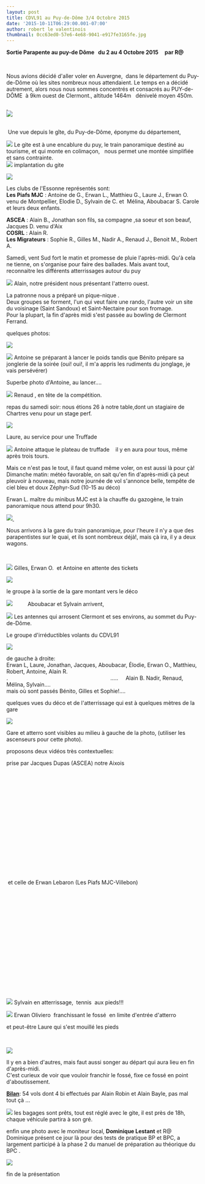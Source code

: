 ```yaml
---
layout: post
title: CDVL91 au Puy-de-Dôme 3/4 Octobre 2015
date: '2015-10-11T06:29:00.001-07:00'
author: robert le valentinois
thumbnail: 0cc63ed0-57e6-4e68-9041-e917fe3165fe.jpg
---
```

 **Sortie Parapente au puy-de Dôme&nbsp;&nbsp; du 2 au 4 Octobre 2015&nbsp;&nbsp;&nbsp;&nbsp; par R@**  

 &nbsp;
  
Nous avions décidé d'aller voler en Auvergne,&nbsp; dans le département du Puy-de-Dôme où les sites nombreux nous attendaient. Le temps en a décidé autrement, alors nous nous sommes concentrés et consacrés au PUY-de-DÔME&nbsp; à 9km ouest de Clermont., altitude 1464m&nbsp;&nbsp; dénivelé moyen 450m.&nbsp;  

[&nbsp;](581e6f68-6504-44e4-b1da-01e42952d415.jpg)
[  
](c2f38fa8-f9fd-415b-bb7a-6a1237d30f87.jpg)[![](4a96fa40-766a-4669-a7e5-093fb0c4ba4d.jpg)](860dfbdd-9309-45f2-9068-c15a75ae84dd.jpg)  
  

[  
](954645c8-9a17-4d8a-9e14-691b76115865.jpg)
&nbsp;Une vue depuis le gîte, du Puy-de-Dôme, éponyme du département,  

[![](241f660a-3edc-4b64-94f7-d01267f3bb08.jpg)](8bf194b2-41fc-43b6-80da-a5c5101c45f7.jpg)
Le gite est à une encablure du puy, le train panoramique destiné au tourisme, et qui monte en colimaçon, &nbsp; nous permet une montée simplifiée et sans contrainte.  
 ![](30c8ad8b-8107-4d4a-8cee-1bb618a85cc8.jpg) implantation du gite  
  
  

[![](76fe1b69-5ddd-4beb-8d9c-22ab7b5e000c.jpg)](25f41cd9-2db3-4e5b-8e34-331ef628926a.jpg)
  
  
  
Les clubs de l'Essonne représentés sont:  
**Les Piafs MJC** : Antoine de G., Erwan L., Matthieu G., Laure J., Erwan O. venu de Montpellier, Elodie D., Sylvain de C. et&nbsp; Mélina, Aboubacar S. Carole et leurs deux enfants.  
  
**ASCEA** : Alain B., Jonathan son fils, sa compagne ,sa soeur et son beauf, Jacques D. venu d'Aix  
**COSRL** : Alain R.  
**Les Migrateurs** : Sophie R., Gilles M., Nadir A., Renaud J., Benoit M., Robert A.  
  
Samedi, vent Sud fort le matin et promesse de pluie l'après-midi. Qu'à cela ne tienne, on s'organise pour faire des ballades. Mais avant tout, reconnaitre les différents atterrissages autour du puy  
  
  

[![](168af414-5f86-48fe-9c1a-f7fc6b6c8ecd.jpg)](4d208842-def6-4e87-a855-37e4b0dea538.jpg)
Alain, notre président nous présentant l'atterro ouest.  
  
La patronne nous a préparé un pique-nique .  
Deux groupes se forment, l'un qui veut faire une rando, l'autre voir un site du voisinage (Saint Sandoux) et Saint-Nectaire pour son fromage.  
Pour la plupart, la fin d'après midi s'est passée au bowling de Clermont Ferrand.  
  
quelques photos:  
  

[![](20e0a8be-d2ac-4700-bdb8-14528388597c.jpg)](747c73dc-2980-4fd0-ba86-6d958b7bfb05.jpg)
  

[![](57ccbb5f-074e-4fcc-8fb4-6d0c8e07d2a9.jpg)](d86b81fc-bfb1-475a-b8ec-e0b2dc83597f.jpg)
Antoine se préparant à lancer le poids tandis que Bénito prépare sa jonglerie de la soirée (oui! oui!, il m'a appris les rudiments du jonglage, je vais persévérer)  
  
  
  
  
  
  
Superbe photo d'Antoine, au lancer....  

[![](1f9dea05-98cf-45e7-990e-a4f37ef1ee95.jpg)](01fd4a7e-7d92-4fc9-9b58-4b40edfcecdf.jpg)
Renaud , en tête de la compétition.  
  
repas du samedi soir: nous étions 26 à notre table,dont un stagiaire de Chartres venu pour un stage perf.  

[![](4f5281a8-2f56-48ad-b2c0-a1390e03ec52.jpg)](80ded5c3-cfa6-4bb7-92fc-5892e055b64f.jpg)
  
Laure, au service pour une Truffade  
  
  

[![](e17a2721-0214-4982-b0b6-78353913b934.jpg)](a742ea6d-14f1-4d52-a1bb-eeec5d81cfbd.jpg)
Antoine attaque le plateau de truffade&nbsp;&nbsp;&nbsp; il y en aura pour tous, même après trois tours.  
  
  
Mais ce n'est pas le tout, il faut quand même voler, on est aussi là pour çà!  
Dimanche matin: météo favorable, on sait qu'en fin d'après-midi çà peut pleuvoir à nouveau, mais notre journée de vol s'annonce belle, tempête de ciel bleu et doux Zéphyr-Sud (10-15 au déco)  
  
Erwan L. maître du minibus MJC est à la chauffe du gazogène, le train panoramique nous attend pour 9h30.  

[![](257cb9eb-a607-42f8-98cd-1e76bbd9c69e.jpg)&nbsp;](dfe7bb35-d497-4838-82fa-797cf7779d62.jpg)

  

 Nous arrivons à la gare du train panoramique, pour l'heure il n'y a que des parapentistes sur le quai, et ils sont nombreux déjà!, mais çà ira, il y a deux wagons.

[  
](088b314f-b263-4e49-a025-ea713b60977a.jpg)

[![](002cf405-d501-4e58-8de1-38ba8b4ef96c.jpg)](a58f7733-4de1-46e0-b79e-82added6d1e5.jpg)
Gilles, Erwan O.&nbsp; et Antoine en attente des tickets  
  
  

[![](e9e5ee1c-d949-4df5-a82c-8eb7b2c2e039.jpg)](088b314f-b263-4e49-a025-ea713b60977a.jpg)
  
le groupe à la sortie de la gare montant vers le déco  
  

[![](66320d62-2150-42f2-9b34-d5bcfc0082fe.jpg)](c20329cf-09a4-490b-b0f6-d0fffd54f0b7.jpg)
&nbsp;&nbsp;&nbsp;&nbsp;&nbsp;&nbsp;&nbsp;&nbsp; Aboubacar et Sylvain arrivent,  
  

[![](6ff53c32-7e13-4362-8146-b736eebc00cb.jpg)](1b256b48-eff4-4aba-af25-f5e5613d7510.jpg)
Les antennes qui arrosent Clermont et ses environs, au sommet du Puy-de-Dôme.  
  
Le groupe d'irréductibles volants du CDVL91  

[![](de75c050-5197-43e8-a38c-97c1a0fb6e40.jpg)](2961f56f-2a5c-4cf5-9193-0be8c2c5cdb9.jpg)
  
de gauche à droite:  
Erwan L, Laure, Jonathan, Jacques, Aboubacar, Élodie, Erwan O., Matthieu, Robert, Antoine, Alain R.  
. &nbsp; &nbsp; &nbsp; &nbsp; &nbsp; &nbsp; &nbsp; &nbsp; &nbsp; &nbsp; &nbsp; &nbsp; &nbsp; &nbsp; &nbsp; &nbsp; &nbsp; &nbsp; &nbsp; &nbsp; &nbsp; &nbsp; &nbsp; &nbsp; &nbsp; &nbsp; &nbsp; &nbsp; &nbsp; &nbsp; &nbsp; &nbsp; &nbsp;&nbsp; ..... &nbsp; &nbsp; Alain B. Nadir, Renaud, Mélina, Sylvain....  
mais où sont passés Bénito, Gilles et Sophie!....  
  
  
quelques vues du déco et de l'atterrissage qui est à quelques mètres de la gare  

[![](3bd489e3-05bb-4772-816e-d99f05f0e7ef.jpg)](3bd489e3-05bb-4772-816e-d99f05f0e7ef.jpg)
  
Gare et atterro sont visibles au milieu à gauche de la photo, (utiliser les ascenseurs pour cette photo).  
  
proposons deux vidéos très contextuelles:  
  
prise par Jacques Dupas (ASCEA) notre Aixois  
  

<object class="BLOG_video_class" height="266" id="BLOG_video-9655ca2fbd804ea7" width="320">
  </object>
  

  
&nbsp;et celle de Erwan Lebaron (Les Piafs MJC-Villebon)  
  

<object class="BLOG_video_class" height="266" id="BLOG_video-5c7c10a6f5ef7b08" width="320">
  </object>
  
  

[![](69d4544f-0ee9-41cc-92be-3502e2cf2edc.jpg)](b81ce3e0-d803-4956-b55f-7aaa09e37ec7.jpg)
Sylvain en atterrissage,&nbsp; tennis&nbsp; aux pieds!!!  

[![](482e4ffb-7717-4384-a437-343977f20d7c.jpg)](1a628152-7d91-4b23-a2f2-e7894fa7ffca.jpg)
Erwan Oliviero&nbsp; franchissant le fossé&nbsp; en limite d'entrée d'atterro  
  
et peut-être Laure qui s'est mouillé les pieds  

[  
](dc70db41-6e5e-4f73-9df2-9b74aa49d2bd.jpg)

[![](8cc89af4-0762-4e6f-87b6-fbd9f5d93355.jpg)](6be04bc5-bb8f-4e6d-a07d-49f82065a02f.jpg)
  
  
Il y en a bien d'autres, mais faut aussi songer au départ qui aura lieu en fin d'après-midi.  
C'est curieux de voir que vouloir franchir le fossé, fixe ce fossé en point d'aboutissement.  
  
<u><b>Bilan</b></u>: 54 vols dont 4 bi effectués par Alain Robin et Alain Bayle, pas mal tout çà ...  
  
  

[![](4c2eded6-9a27-4d35-be57-f9de502542dc.jpg)](ecb92963-0813-41dc-bf07-efe7e99b112c.jpg)
les bagages sont prêts, tout est réglé avec le gite, il est près de 18h, chaque véhicule partira à son gré.  
  
  
  
enfin une photo avec le moniteur local, **Dominique Lestant** et R@  
Dominique présent ce jour là pour des tests de pratique BP et BPC, a largement participé à la phase 2 du manuel de préparation au théorique du BPC .  

[![](949f3a67-ed84-4556-9ffc-a925ba7c5e32.jpg)](dc70db41-6e5e-4f73-9df2-9b74aa49d2bd.jpg)
  
fin de la présentation  
  
  
  
  
  
  
  
  
